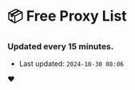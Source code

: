 # :package: Free Proxy List
### Updated every 15 minutes.

- Last updated: `2024-10-30 08:06`

:heart:
